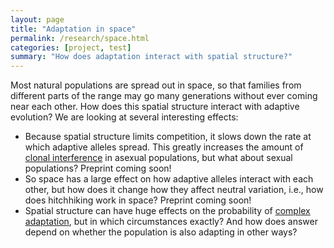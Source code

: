 ```yaml
---
layout: page
title: "Adaptation in space"
permalink: /research/space.html
categories: [project, test]
summary: "How does adaptation interact with spatial structure?"
---
```


Most natural populations are spread out in space, so that families from different parts of the range
may go many generations without ever coming near each other. 
How does this spatial structure interact with adaptive evolution?
We are looking at several interesting effects:

- Because spatial structure limits competition, it slows down the rate at which adaptive alleles spread.
 This greatly increases the amount of [clonal interference](/research/interference.html) in asexual populations, 
 but what about sexual populations? Preprint coming soon!
- So space has a large effect on how adaptive alleles interact with each other, but how does it change how they affect 
neutral variation, i.e., how does hitchhiking work in space? Preprint coming soon!
- Spatial structure can have huge effects on the probability of [complex adaptation](/research/complex.html),
but in which circumstances exactly? And how does answer depend on whether the population is also adapting in other ways?
